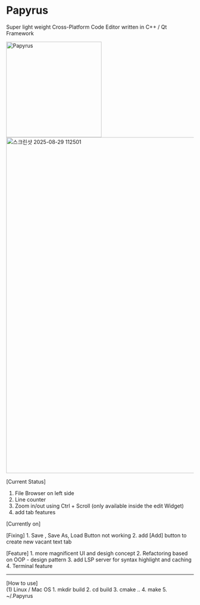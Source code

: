 # Papyrus
Super light weight Cross-Platform Code Editor written in C++ / Qt Framework


<img width="256" height="256" alt="Papyrus" src="https://github.com/user-attachments/assets/bc9ace9b-6ff9-4d14-a0b7-4384b8ab97bf" />



<img width="1440" height="900" alt="스크린샷 2025-08-29 112501" src="https://github.com/user-attachments/assets/fcce8dbf-d5e3-45ba-8c65-b50ccfab16ef" />

[Current Status] 
1. File Browser on left side
2. Line counter
3. Zoom in/out using Ctrl + Scroll (only available inside the edit Widget)
4. add tab features

[Currently on]

  [Fixing]
    1. Save , Save As, Load Button not working 
    2. add [Add] button to create new vacant text tab

  [Feature]
    1. more magnificent UI and desigh concept
    2. Refactoring based on OOP - design pattern
    3. add LSP server for syntax highlight and caching
    4. Terminal feature

--------------------------------------------------------------------------------------

[How to use]  
  (1) Linux / Mac OS
    1. mkdir build 
    2. cd build
    3. cmake ..
    4. make
    5. ~/.Papyrus
